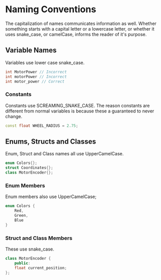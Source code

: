 # Naming Conventions
The capitalization of names communicates information as well. Whether something starts with a capital letter or a lowercase letter, or whether it uses snake_case, or camelCase, informs the reader of it's purpose.

## Variable Names
Variables use lower case snake_case.
```cpp
int MotorPower // Incorrect
int motorPower // Incorrect
int motor_power // Correct
```
### Constants
Constants use SCREAMING_SNAKE_CASE.
The reason constants are different from normal variables is because these a guaranteed to never change.
```cpp
const float WHEEL_RADIUS = 2.75;
```

## Enums, Structs and Classes
Enum, Struct and Class names all use UpperCamelCase.
```cpp
enum Colors{};
struct Coordinates{}; 
class MotorEncoder{};
```

### Enum Members
Enum members also use UpperCamelCase;
```cpp
enum Colors {
    Red,
    Green,
    Blue
}
```
### Struct and Class Members 
These use snake_case.
```cpp
class MotorEncoder {
    public:
    float current_position;
};
```
